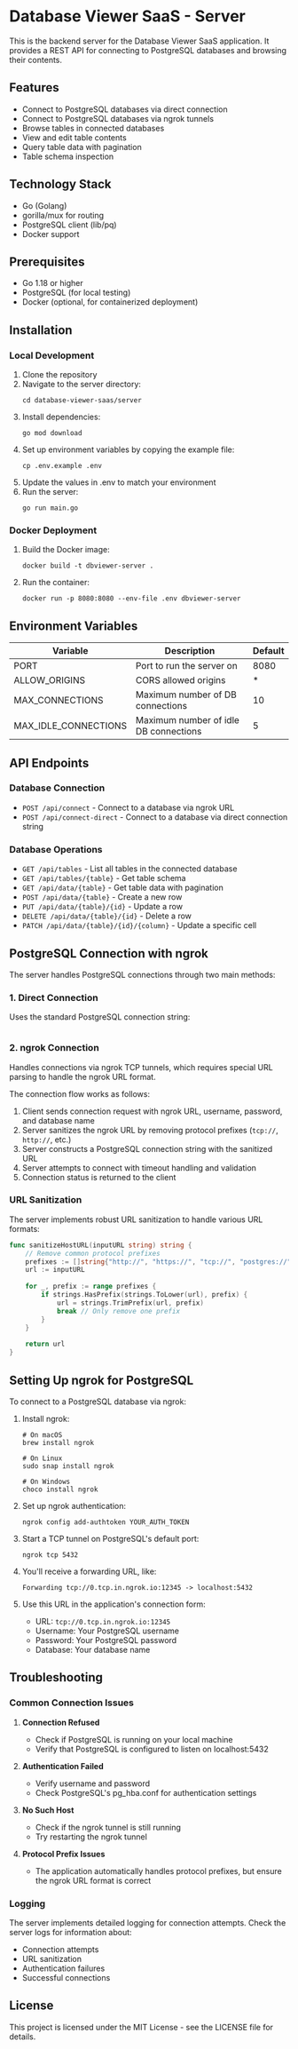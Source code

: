 # Database Viewer SaaS - Server

This is the backend server for the Database Viewer SaaS application. It provides a REST API for connecting to PostgreSQL databases and browsing their contents.

## Features

- Connect to PostgreSQL databases via direct connection
- Connect to PostgreSQL databases via ngrok tunnels
- Browse tables in connected databases
- View and edit table contents
- Query table data with pagination
- Table schema inspection

## Technology Stack

- Go (Golang)
- gorilla/mux for routing
- PostgreSQL client (lib/pq)
- Docker support

## Prerequisites

- Go 1.18 or higher
- PostgreSQL (for local testing)
- Docker (optional, for containerized deployment)

## Installation

### Local Development

1. Clone the repository
2. Navigate to the server directory:
   ```
   cd database-viewer-saas/server
   ```
3. Install dependencies:
   ```
   go mod download
   ```
4. Set up environment variables by copying the example file:
   ```
   cp .env.example .env
   ```
5. Update the values in .env to match your environment
6. Run the server:
   ```
   go run main.go
   ```

### Docker Deployment

1. Build the Docker image:
   ```
   docker build -t dbviewer-server .
   ```
2. Run the container:
   ```
   docker run -p 8080:8080 --env-file .env dbviewer-server
   ```

## Environment Variables

| Variable | Description | Default |
|----------|-------------|---------|
| PORT | Port to run the server on | 8080 |
| ALLOW_ORIGINS | CORS allowed origins | * |
| MAX_CONNECTIONS | Maximum number of DB connections | 10 |
| MAX_IDLE_CONNECTIONS | Maximum number of idle DB connections | 5 |

## API Endpoints

### Database Connection

- `POST /api/connect` - Connect to a database via ngrok URL
- `POST /api/connect-direct` - Connect to a database via direct connection string

### Database Operations

- `GET /api/tables` - List all tables in the connected database
- `GET /api/tables/{table}` - Get table schema
- `GET /api/data/{table}` - Get table data with pagination
- `POST /api/data/{table}` - Create a new row
- `PUT /api/data/{table}/{id}` - Update a row
- `DELETE /api/data/{table}/{id}` - Delete a row
- `PATCH /api/data/{table}/{id}/{column}` - Update a specific cell

## PostgreSQL Connection with ngrok

The server handles PostgreSQL connections through two main methods:

### 1. Direct Connection

Uses the standard PostgreSQL connection string:
```host={hostname} port={port} user={username} password={password} dbname={database} sslmode={sslmode}
```

### 2. ngrok Connection

Handles connections via ngrok TCP tunnels, which requires special URL parsing to handle the ngrok URL format.

The connection flow works as follows:

1. Client sends connection request with ngrok URL, username, password, and database name
2. Server sanitizes the ngrok URL by removing protocol prefixes (`tcp://`, `http://`, etc.)
3. Server constructs a PostgreSQL connection string with the sanitized URL
4. Server attempts to connect with timeout handling and validation
5. Connection status is returned to the client

### URL Sanitization

The server implements robust URL sanitization to handle various URL formats:

```go
func sanitizeHostURL(inputURL string) string {
    // Remove common protocol prefixes
    prefixes := []string{"http://", "https://", "tcp://", "postgres://", "postgresql://"}
    url := inputURL
    
    for _, prefix := range prefixes {
        if strings.HasPrefix(strings.ToLower(url), prefix) {
            url = strings.TrimPrefix(url, prefix)
            break // Only remove one prefix
        }
    }
    
    return url
}
```

## Setting Up ngrok for PostgreSQL

To connect to a PostgreSQL database via ngrok:

1. Install ngrok:
   ```
   # On macOS
   brew install ngrok
   
   # On Linux
   sudo snap install ngrok
   
   # On Windows
   choco install ngrok
   ```

2. Set up ngrok authentication:
   ```
   ngrok config add-authtoken YOUR_AUTH_TOKEN
   ```

3. Start a TCP tunnel on PostgreSQL's default port:
   ```
   ngrok tcp 5432
   ```

4. You'll receive a forwarding URL, like:
   ```
   Forwarding tcp://0.tcp.in.ngrok.io:12345 -> localhost:5432
   ```

5. Use this URL in the application's connection form:
   - URL: `tcp://0.tcp.in.ngrok.io:12345`
   - Username: Your PostgreSQL username
   - Password: Your PostgreSQL password
   - Database: Your database name

## Troubleshooting

### Common Connection Issues

1. **Connection Refused**
   - Check if PostgreSQL is running on your local machine
   - Verify that PostgreSQL is configured to listen on localhost:5432

2. **Authentication Failed**
   - Verify username and password
   - Check PostgreSQL's pg_hba.conf for authentication settings

3. **No Such Host**
   - Check if the ngrok tunnel is still running
   - Try restarting the ngrok tunnel

4. **Protocol Prefix Issues**
   - The application automatically handles protocol prefixes, but ensure the ngrok URL format is correct

### Logging

The server implements detailed logging for connection attempts. Check the server logs for information about:
- Connection attempts
- URL sanitization
- Authentication failures
- Successful connections

## License

This project is licensed under the MIT License - see the LICENSE file for details. 